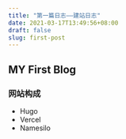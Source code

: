 ```yaml
---
title: "第一篇日志——建站日志"
date: 2021-03-17T13:49:56+08:00
draft: false
slug: first-post
---
```


## MY First Blog

### 网站构成

- Hugo
- Vercel
- Namesilo
